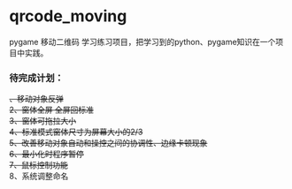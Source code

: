 # qrcode_moving
pygame 移动二维码
学习练习项目，把学习到的python、pygame知识在一个项目中实践。

### 待完成计划：  
~~、移动对象反弹~~  
~~2、窗体全屏 全屏回标准~~  
~~3、窗体可拖拉大小~~  
~~4、标准模式窗体尺寸为屏幕大小的2/3~~  
~~5、改善移动对象自动和操控之间的协调性、边缘卡顿现象~~  
~~6、最小化时程序暂停~~  
~~7、鼠标控制功能~~  
8、系统调整命名



